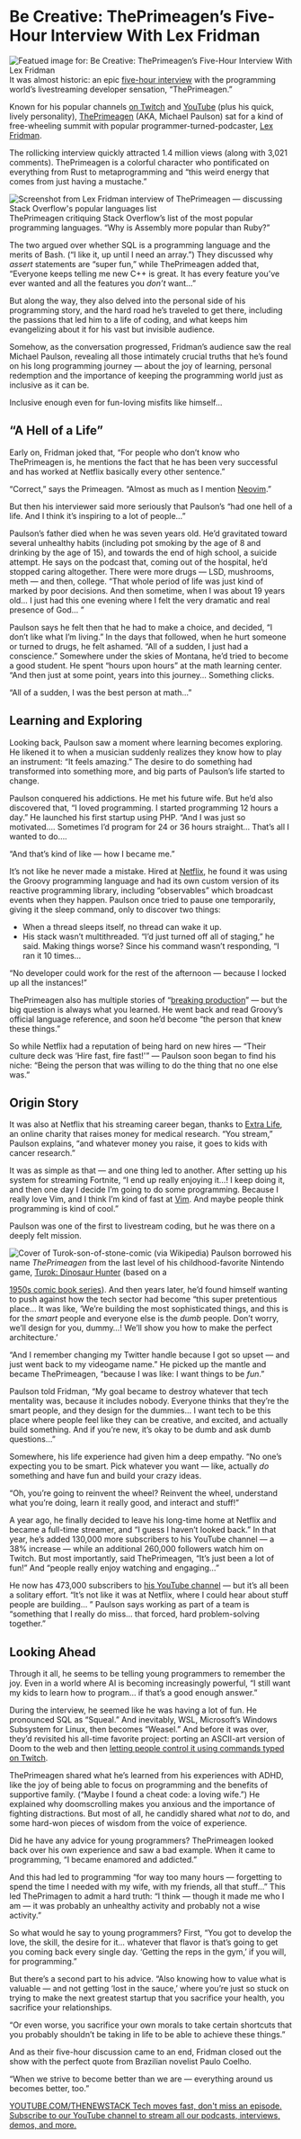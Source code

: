 # Be Creative: ThePrimeagen’s Five-Hour Interview With Lex Fridman
![Featued image for: Be Creative: ThePrimeagen’s Five-Hour Interview With Lex Fridman](https://cdn.thenewstack.io/media/2025/05/bbf41c2c-michael-paulson-screenshot-from-lex-fridman-interview-remembering-breaking-production-clearer-1-1024x683.png)
It was almost historic: an epic [five-hour interview](https://www.youtube.com/watch?v=tNZnLkRBYA8) with the programming world’s livestreaming developer sensation, “ThePrimeagen.”

Known for his popular channels [on Twitch](https://www.twitch.tv/theprimeagen) and [YouTube](https://www.youtube.com/@ThePrimeTimeagen/) (plus his quick, lively personality), [ThePrimeagen](https://github.com/theprimeagen) (AKA, Michael Paulson) sat for a kind of free-wheeling summit with popular programmer-turned-podcaster, [Lex Fridman](https://lexfridman.com/).

The rollicking interview quickly attracted 1.4 million views (along with 3,021 comments). ThePrimeagen is a colorful character who pontificated on everything from Rust to metaprogramming and “this weird energy that comes from just having a mustache.”

![Screenshot from Lex Fridman interview of ThePrimeagen — discussing Stack Overflow's popular languages list](https://cdn.thenewstack.io/media/2025/04/6650644b-screenshot-from-lex-fridman-interview-of-theprimeagen-popular-programming-languages-from-stack-overflow.png)
ThePrimeagen critiquing Stack Overflow’s list of the most popular programming languages. “Why is Assembly more popular than Ruby?”

The two argued over whether SQL is a programming language and the merits of Bash. (“I like it, up until I need an array.”) They discussed why *assert* statements are “super fun,” while ThePrimeagen added that, “Everyone keeps telling me new C++ is great. It has every feature you’ve ever wanted and all the features you *don’t* want…”

But along the way, they also delved into the personal side of his programming story, and the hard road he’s traveled to get there, including the passions that led him to a life of coding, and what keeps him evangelizing about it for his vast but invisible audience.

Somehow, as the conversation progressed, Fridman’s audience saw the real Michael Paulson, revealing all those intimately crucial truths that he’s found on his long programming journey — about the joy of learning, personal redemption and the importance of keeping the programming world just as inclusive as it can be.

Inclusive enough even for fun-loving misfits like himself…

## “A Hell of a Life”
Early on, Fridman joked that, “For people who don’t know who ThePrimeagen is, he mentions the fact that he has been very successful and has worked at Netflix basically every other sentence.”

“Correct,” says the Primeagen. “Almost as much as I mention [Neovim](https://thenewstack.io/neovims-future-could-have-ai-and-brain-computer-interfaces/).”

But then his interviewer said more seriously that Paulson’s “had one hell of a life. And I think it’s inspiring to a lot of people…”

Paulson’s father died when he was seven years old. He’d gravitated toward several unhealthy habits (including pot smoking by the age of 8 and drinking by the age of 15), and towards the end of high school, a suicide attempt. He says on the podcast that, coming out of the hospital, he’d stopped caring altogether. There were more drugs — LSD, mushrooms, meth — and then, college. “That whole period of life was just kind of marked by poor decisions. And then sometime, when I was about 19 years old… I just had this one evening where I felt the very dramatic and real presence of God… ”

Paulson says he felt then that he had to make a choice, and decided, “I don’t like what I’m living.” In the days that followed, when he hurt someone or turned to drugs, he felt ashamed. “All of a sudden, I just had a conscience.” Somewhere under the skies of Montana, he’d tried to become a good student. He spent “hours upon hours” at the math learning center. “And then just at some point, years into this journey… Something clicks.

“All of a sudden, I was the best person at math…”

## Learning and Exploring
Looking back, Paulson saw a moment where learning becomes exploring. He likened it to when a musician suddenly realizes they know how to play an instrument: “It feels amazing.” The desire to do something had transformed into something more, and big parts of Paulson’s life started to change.

Paulson conquered his addictions. He met his future wife. But he’d also discovered that, “I loved programming. I started programming 12 hours a day.” He launched his first startup using PHP. “And I was just so motivated…. Sometimes I’d program for 24 or 36 hours straight… That’s all I wanted to do….

“And that’s kind of like — how I became me.”

It’s not like he never made a mistake. Hired at [Netflix](https://thenewstack.io/from-netflix-to-walmart-open-source-kafka-in-action/), he found it was using the Groovy programming language and had its own custom version of its reactive programming library, including “observables” which broadcast events when they happen. Paulson once tried to pause one temporarily, giving it the sleep command, only to discover two things:

- When a thread sleeps itself, no thread can wake it up.
- His stack wasn’t multithreaded.
“I’d just turned off all of staging,” he said. Making things worse? Since his command wasn’t responding, “I ran it 10 times…

“No developer could work for the rest of the afternoon — because I locked up all the instances!”

ThePrimeagen also has multiple stories of “[breaking production](https://thenewstack.io/qa-erica-brescia-bitnami/)” — but the big question is always what you learned. He went back and read Groovy’s official language reference, and soon he’d become “the person that knew these things.”

So while Netflix had a reputation of being hard on new hires — “Their culture deck was ‘Hire fast, fire fast!'” — Paulson soon began to find his niche: “Being the person that was willing to do the thing that no one else was.”

## Origin Story
It was also at Netflix that his streaming career began, thanks to [Extra Life](https://www.extra-life.org/index.cfm?fuseaction=cms.page&id=1306), an online charity that raises money for medical research. “You stream,” Paulson explains, “and whatever money you raise, it goes to kids with cancer research.”

It was as simple as that — and one thing led to another. After setting up his system for streaming Fortnite, “I end up really enjoying it…! I keep doing it, and then one day I decide I’m going to do some programming. Because I really love Vim, and I think I’m kind of fast at [Vim](https://thenewstack.io/a-look-at-vim-a-text-editor-for-the-ages/). And maybe people think programming is kind of cool.”

Paulson was one of the first to livestream coding, but he was there on a deeply felt mission.

![Cover of Turok-son-of-stone-comic (via Wikipedia)](https://cdn.thenewstack.io/media/2025/04/8b62b774-cover-of-turok-son-of-stone-comic-via-wikipedia-198x300.jpg)
Paulson borrowed his name *ThePrimeagen* from the last level of his childhood-favorite Nintendo game, [ Turok: Dinosaur Hunter](https://en.wikipedia.org/wiki/Turok:_Dinosaur_Hunter) (based on a

[1950s comic book series](https://en.wikipedia.org/wiki/Turok)).
And then years later, he’d found himself wanting to push against how the tech sector had become “this super pretentious place… It was like, ‘We’re building the most sophisticated things, and this is for the *smart* people and everyone else is the *dumb* people. Don’t worry, we’ll design for you, dummy…! We’ll show you how to make the perfect architecture.’

“And I remember changing my Twitter handle because I got so upset — and just went back to my videogame name.” He picked up the mantle and became ThePrimeagen, “because I was like: I want things to be *fun*.”

Paulson told Fridman, “My goal became to destroy whatever that tech mentality was, because it includes nobody. Everyone thinks that they’re the smart people, and they design for the dummies… I want tech to be this place where people feel like they can be creative, and excited, and actually build something. And if you’re new, it’s okay to be dumb and ask dumb questions…”

Somewhere, his life experience had given him a deep empathy. “No one’s expecting you to be smart. Pick whatever you want — like, actually *do* something and have fun and build your crazy ideas.

“Oh, you’re going to reinvent the wheel? Reinvent the wheel, understand what you’re doing, learn it really good, and interact and stuff!”

A year ago, he finally decided to leave his long-time home at Netflix and became a full-time streamer, and “I guess I haven’t looked back.” In that year, he’s added 130,000 more subscribers to his YouTube channel — a 38% increase — while an additional 260,000 followers watch him on Twitch. But most importantly, said ThePrimeagen, “It’s just been a lot of fun!” And “people really enjoy watching and engaging…”

He now has 473,000 subscribers to [his YouTube channel](https://www.youtube.com/c/theprimeagen) — but it’s all been a solitary effort. “It’s not like it was at Netflix, where I could hear about stuff people are building… ” Paulson says working as part of a team is “something that I really do miss… that forced, hard problem-solving together.”

## Looking Ahead
Through it all, he seems to be telling young programmers to remember the joy. Even in a world where AI is becoming increasingly powerful, “I still want my kids to learn how to program… if that’s a good enough answer.”

During the interview, he seemed like he was having a lot of fun. He pronounced SQL as “Squeal.” And inevitably, WSL, Microsoft’s Windows Subsystem for Linux, then becomes “Weasel.” And before it was over, they’d revisited his all-time favorite project: porting an ASCII-art version of Doom to the web and then [letting people control it using commands typed on Twitch](https://www.youtube.com/watch?v=3f9tbqSIm-E).

ThePrimeagen shared what he’s learned from his experiences with ADHD, like the joy of being able to focus on programming and the benefits of supportive family. (“Maybe I found a cheat code: a loving wife.”) He explained why doomscrolling makes you anxious and the importance of fighting distractions. But most of all, he candidly shared what *not* to do, and some hard-won pieces of wisdom from the voice of experience.

Did he have any advice for young programmers? ThePrimeagen looked back over his own experience and saw a bad example. When it came to programming, “I became enamored and addicted.”

And this had led to programming “for way too many hours — forgetting to spend the time I needed with my wife, with my friends, all that stuff…” This led ThePrimagen to admit a hard truth: “I think — though it made me who I am — it was probably an unhealthy activity and probably not a wise activity.”

So what would he say to young programmers? First, “You got to develop the love, the skill, the desire for it… whatever that flavor is that’s going to get you coming back every single day. ‘Getting the reps in the gym,’ if you will, for programming.”

But there’s a second part to his advice. “Also knowing how to value what is valuable — and not getting ‘lost in the sauce,’ where you’re just so stuck on trying to make the next greatest startup that you sacrifice your health, you sacrifice your relationships.

“Or even worse, you sacrifice your own morals to take certain shortcuts that you probably shouldn’t be taking in life to be able to achieve these things.”

And as their five-hour discussion came to an end, Fridman closed out the show with the perfect quote from Brazilian novelist Paulo Coelho.

“When we strive to become better than we are — everything around us becomes better, too.”

[
YOUTUBE.COM/THENEWSTACK
Tech moves fast, don't miss an episode. Subscribe to our YouTube
channel to stream all our podcasts, interviews, demos, and more.
](https://youtube.com/thenewstack?sub_confirmation=1)